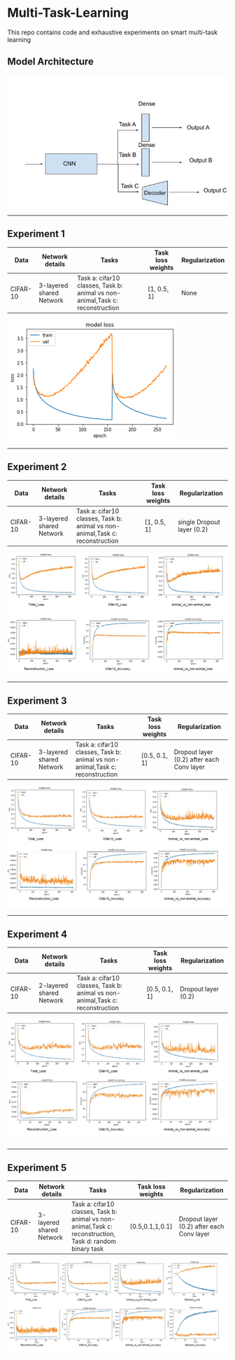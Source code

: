# Multi-Task-Learning
This repo contains code and exhaustive experiments on smart multi-task learning


## Model Architecture

![alt text](https://github.com/hananshafi/Multi-Task-Learning/blob/main/assets/mtl_model.jpg)

---

## Experiment 1


Data | Network details| Tasks | Task loss weights  | Regularization
---- | -------------- | ----- | ------------ | --------------- 
CIFAR-10 | 3-layered shared Network | Task a: cifar10 classes, Task b: animal vs non-animal,Task c: reconstruction | [1, 0.5, 1] | None

![alt text](https://github.com/hananshafi/Multi-Task-Learning/blob/main/assets/exp1loss.png)

---

## Experiment 2


Data | Network details| Tasks | Task loss weights  | Regularization
---- | -------------- | ----- | ------------ | --------------- 
CIFAR-10 | 3-layered shared Network | Task a: cifar10 classes, Task b: animal vs non-animal,Task c: reconstruction | [1, 0.5, 1] | single Dropout layer (0.2)

![exp 2](https://github.com/hananshafi/Multi-Task-Learning/blob/main/assets/exp_2_paint.jpg)

---

## Experiment 3


Data | Network details| Tasks | Task loss weights  | Regularization
---- | -------------- | ----- | ------------ | --------------- 
CIFAR-10 | 3-layered shared Network | Task a: cifar10 classes, Task b: animal vs non-animal,Task c: reconstruction | [0.5, 0.1, 1] | Dropout layer (0.2) after each Conv layer

![exp 3](https://github.com/hananshafi/Multi-Task-Learning/blob/main/assets/exp_3.jpg)

---

## Experiment 4


Data | Network details| Tasks | Task loss weights  | Regularization
---- | -------------- | ----- | ------------ | --------------- 
CIFAR-10 | 2-layered shared Network | Task a: cifar10 classes, Task b: animal vs non-animal,Task c: reconstruction | [0.5, 0.1, 1] | Dropout layer (0.2)

![exp 4](https://github.com/hananshafi/Multi-Task-Learning/blob/main/assets/exp_4.jpg)

---


## Experiment 5


Data | Network details| Tasks | Task loss weights  | Regularization
---- | -------------- | ----- | ------------ | --------------- 
CIFAR-10 | 3-layered shared Network | Task a: cifar10 classes, Task b: animal vs non-animal,Task c: reconstruction, Task d: random binary task | [0.5,0.1,1,0.1] | Dropout layer (0.2) after each Conv layer

![exp 5](https://github.com/hananshafi/Multi-Task-Learning/blob/main/assets/exp_5.jpg)

